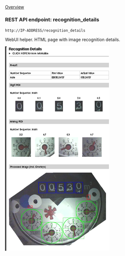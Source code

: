 [Overview](_OVERVIEW.md) 

### REST API endpoint: recognition_details

`http://IP-ADDRESS/recognition_details`

WebUI helper. HTML page with image recognition details.

![recognition_details](./images/recognition_details.png)
